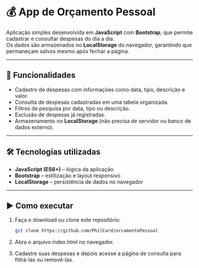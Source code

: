 # 💰 App de Orçamento Pessoal

Aplicação simples desenvolvida em **JavaScript** com **Bootstrap**, que permite cadastrar e consultar despesas do dia a dia.  
Os dados são armazenados no **LocalStorage** do navegador, garantindo que permaneçam salvos mesmo após fechar a página.

---

## 🚀 Funcionalidades
- Cadastro de despesas com informações como data, tipo, descrição e valor.  
- Consulta de despesas cadastradas em uma tabela organizada.  
- Filtros de pesquisa por data, tipo ou descrição.  
- Exclusão de despesas já registradas.  
- Armazenamento no **LocalStorage** (não precisa de servidor ou banco de dados externo).  

---

## 🛠️ Tecnologias utilizadas
- **JavaScript (ES6+)** – lógica da aplicação  
- **Bootstrap** – estilização e layout responsivo  
- **LocalStorage** – persistência de dados no navegador  

---

## ▶️ Como executar
1. Faça o download ou clone este repositório:
   ```bash
   git clone https://github.com/PhilCard/orcamentoPessoal
   
2. Abra o arquivo index.html no navegador.

3. Cadastre suas despesas e depois acesse a página de consulta para filtrá-las ou removê-las.
